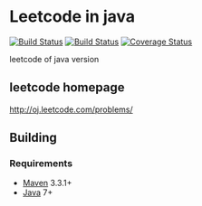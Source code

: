 # Leetcode in java

[![Build Status](https://travis-ci.org/jacktan1991/leetcode-java.svg?branch=dev-yaml-travis-maven3.3.1+)](https://travis-ci.org/jacktan1991/leetcode-java)
[![Build Status](https://api.shippable.com/projects/556575c2edd7f2c052fcf92e/badge?branchName=dev-yaml-travis-maven3.3.1+)](https://app.shippable.com/projects/556575c2edd7f2c052fcf92e/builds/latest)
[![Coverage Status](https://coveralls.io/repos/jacktan1991/leetcode-java/badge.svg?branch=dev-yaml-travis-maven3.3.1+)](https://coveralls.io/r/jacktan1991/leetcode-java?branch=dev-yaml-travis-maven3.3.1+)

leetcode of java version

## leetcode homepage
http://oj.leetcode.com/problems/

## Building

### Requirements

* [Maven](http://maven.apache.org) 3.3.1+
* [Java](http://java.sun.com/) 7+
